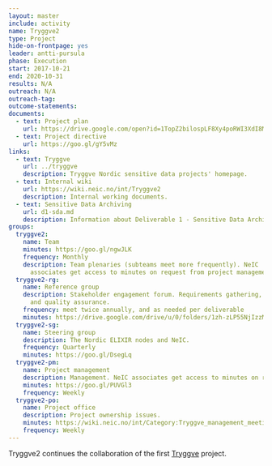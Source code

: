 ```yaml
---
layout: master
include: activity
name: Tryggve2
type: Project
hide-on-frontpage: yes
leader: antti-pursula
phase: Execution
start: 2017-10-21
end: 2020-10-31
results: N/A
outreach: N/A
outreach-tag:
outcome-statements:
documents:
  - text: Project plan
    url: https://drive.google.com/open?id=1TopZ2bilospLF8Xy4poRWI3XdI8MXqLo
  - text: Project directive
    url: https://goo.gl/gY5vMz
links:
  - text: Tryggve
    url: ../tryggve
    description: Tryggve Nordic sensitive data projects' homepage.
  - text: Internal wiki
    url: https://wiki.neic.no/int/Tryggve2
    description: Internal working documents.
  - text: Sensitive Data Archiving
    url: d1-sda.md
    description: Information about Deliverable 1 - Sensitive Data Archiving
groups:
  tryggve2:
    name: Team
    minutes: https://goo.gl/ngwJLK
    frequency: Monthly
    description: Team plenaries (subteams meet more frequently). NeIC
      associates get access to minutes on request from project management.
  tryggve2-rg:
    name: Reference group
    description: Stakeholder engagement forum. Requirements gathering, outreach
      and quality assurance.
    frequency: meet twice annually, and as needed per deliverable
    minutes: https://drive.google.com/drive/u/0/folders/1zh-zLP55NjIzzMsxjHTsvPIl7dh_gkak
  tryggve2-sg:
    name: Steering group
    description: The Nordic ELIXIR nodes and NeIC.
    frequency: Quarterly
    minutes: https://goo.gl/DsegLq
  tryggve2-pm:
    name: Project management
    description: Management. NeIC associates get access to minutes on request from project management.
    minutes: https://goo.gl/PUVGl3
    frequency: Weekly
  tryggve2-po:
    name: Project office
    description: Project ownership issues.
    minutes: https://wiki.neic.no/int/Category:Tryggve_management_meetings
    frequency: Weekly
---
```

Tryggve2 continues the collaboration of the first [Tryggve](../tryggve/) project.
